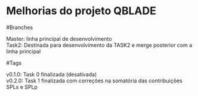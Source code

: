 # Melhorias do projeto QBLADE

#Branches

Master: linha principal de desenvolvimento<br />
Task2: Destinada para desenvolvimento da TASK2 e merge posterior com a linha principal<br />

#Tags

v0.1.0: Task 0 finalizada (desativada)<br />
v0.2.0: Task 1 finalizada com correções na somatória das contribuições SPLs e SPLp<br />



